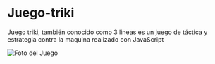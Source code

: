# Juego-triki
Juego triki, también conocido como 3 lineas es un juego de  táctica y estrategia contra la maquina realizado con JavaScript

![Foto del Juego](https://user-images.githubusercontent.com/68045913/91335341-df41db80-e795-11ea-914f-c3c9bc94a8a5.PNG)
